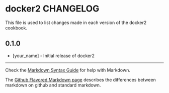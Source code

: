 docker2 CHANGELOG
=================

This file is used to list changes made in each version of the docker2 cookbook.

0.1.0
-----
- [your_name] - Initial release of docker2

- - -
Check the [Markdown Syntax Guide](http://daringfireball.net/projects/markdown/syntax) for help with Markdown.

The [Github Flavored Markdown page](http://github.github.com/github-flavored-markdown/) describes the differences between markdown on github and standard markdown.

